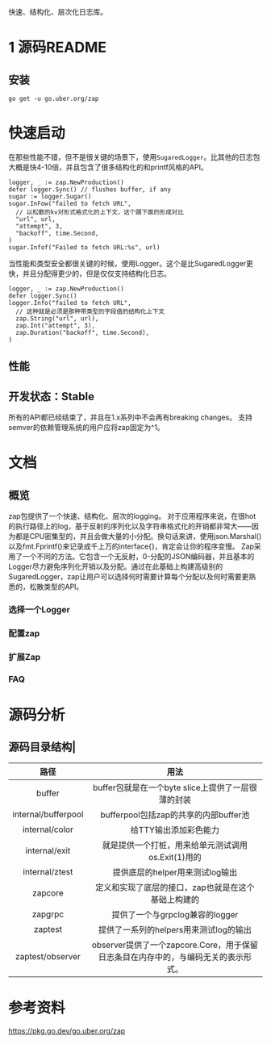 快速、结构化、层次化日志库。
# 1 源码README
## 安装
`go get -u go.uber.org/zap`

# 快速启动
在那些性能不错，但不是很关键的场景下，使用`SugaredLogger`。比其他的日志包大概是快4-10倍，并且包含了很多结构化的和printf风格的API。
```golang
logger, _ := zap.NewProduction()
defer logger.Sync() // flushes buffer, if any
sugar := logger.Sugar()
sugar.InFow("failed to fetch URL",
  // 以松散的kv对形式格式化的上下文，这个跟下面的形成对比
  "url", url,
  "attempt", 3,
  "backoff", time.Second,
)
sugar.Infof("Failed to fetch URL:%s", url)
```
当性能和类型安全都很关键的时候，使用Logger。这个是比SugaredLogger更快，并且分配得更少的，但是仅仅支持结构化日志。
```golang
logger, _ := zap.NewProduction()
defer logger.Sync()
logger.Info("failed to fetch URL",
  // 这种就是必须是那种带类型的字段值的结构化上下文
  zap.String("url", url),
  zap.Int("attempt", 3),
  zap.Duration("backoff", time.Second),
)
```
## 性能
## 开发状态：Stable
所有的API都已经结束了，并且在1.x系列中不会再有breaking changes。
支持semver的依赖管理系统的用户应将zap固定为^1。
# 文档
## 概览
zap包提供了一个快速、结构化、层次的logging。
对于应用程序来说，在很hot的执行路径上的log，基于反射的序列化以及字符串格式化的开销都非常大——因为都是CPU密集型的，并且会做大量的小分配。换句话来讲，使用json.Marshal()以及fmt.Fprintf()来记录成千上万的interface{}，肯定会让你的程序变慢。
Zap采用了一个不同的方法。它包含一个无反射，0-分配的JSON编码器，并且基本的Logger尽力避免序列化开销以及分配。通过在此基础上构建高级别的SugaredLogger，zap让用户可以选择何时需要计算每个分配以及何时需要更熟悉的，松散类型的API。
### 选择一个Logger

### 配置zap
### 扩展Zap
### FAQ
# 源码分析
## 源码目录结构|
|路径|用法|
|:-:|:-:|
|buffer|buffer包就是在一个byte slice上提供了一层很薄的封装|
|internal/bufferpool|bufferpool包括zap的共享的内部buffer池|
|internal/color|给TTY输出添加彩色能力|
|internal/exit|就是提供一个打桩，用来给单元测试调用os.Exit(1)用的|
|internal/ztest|提供底层的helper用来测试log输出|
|zapcore|定义和实现了底层的接口，zap也就是在这个基础上构建的|
|zapgrpc|提供了一个与grpclog兼容的logger|
|zaptest|提供了一系列的helpers用来测试log的输出|
|zaptest/observer|observer提供了一个zapcore.Core，用于保留日志条目在内存中的，与编码无关的表示形式。|

# 参考资料
https://pkg.go.dev/go.uber.org/zap